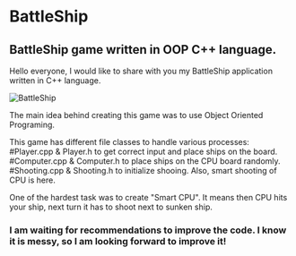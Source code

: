 # BattleShip
## BattleShip game written in OOP C++ language.

Hello everyone, I would like to share with you my BattleShip application written in C++ language.

![BattleShip](https://i.imgur.com/Xh6A6na.png)

The main idea behind creating this game was to use Object Oriented Programing.

This game has different file classes to handle various processes:
  #Player.cpp & Player.h to get correct input and place ships on the board.
  #Computer.cpp & Computer.h to place ships on the CPU board randomly.
  #Shooting.cpp & Shooting.h to initialize shooing. Also, smart shooting of CPU is here.
  
One of the hardest task was to create "Smart CPU". It means then CPU hits your ship, next turn it has to shoot next to sunken ship.

### I am waiting for recommendations to improve the code. I know it is messy, so I am looking forward to improve it!

